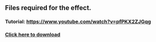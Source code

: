 ## Files required for the effect.

### Tutorial: https://www.youtube.com/watch?v=pfPKX2ZJGqg

### [Click here to download](https://github.com/G4Tommo/Streamerbot-actions/releases/download/Let-Us-Play-Pong/let-us-play-pong.zip)
